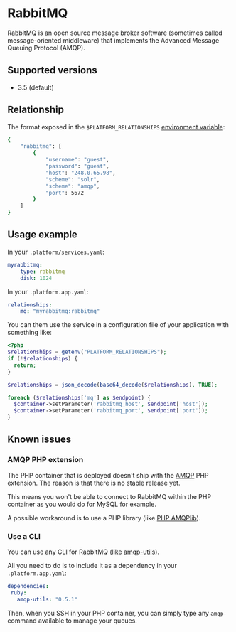 # RabbitMQ

RabbitMQ is an open source message broker software (sometimes called message-oriented middleware) that implements the Advanced Message Queuing Protocol (AMQP).

## Supported versions

* 3.5 (default)

## Relationship

The format exposed in the ``$PLATFORM_RELATIONSHIPS`` [environment variable](../environment-variables.md):

```bash
{
    "rabbitmq": [
        {
            "username": "guest",
            "password": "guest",
            "host": "248.0.65.98",
            "scheme": "solr",
            "scheme": "amqp",
            "port": 5672
        }
    ]
}
```

## Usage example

In your ``.platform/services.yaml``:

```yaml
myrabbitmq:
    type: rabbitmq
    disk: 1024
```

In your ``.platform.app.yaml``:

```yaml
relationships:
    mq: "myrabbitmq:rabbitmq"
```

You can them use the service in a configuration file of your application with something like:

```php
<?php
$relationships = getenv("PLATFORM_RELATIONSHIPS");
if (!$relationships) {
  return;
}

$relationships = json_decode(base64_decode($relationships), TRUE);

foreach ($relationships['mq'] as $endpoint) {
  $container->setParameter('rabbitmq_host', $endpoint['host']);
  $container->setParameter('rabbitmq_port', $endpoint['port']);
}
```

## Known issues

### AMQP PHP extension

The PHP container that is deployed doesn't ship with the [AMQP](https://pecl.php.net/package/amqp) PHP extension. The reason is that there is no stable release yet. 

This means you won't be able to connect to RabbitMQ within the PHP container as you would do for MySQL for example.

A possible workaround is to use a PHP library (like [PHP AMQPlib](https://github.com/videlalvaro/php-amqplib)).

### Use a CLI

You can use any CLI for RabbitMQ (like [amqp-utils](https://github.com/dougbarth/amqp-utils/)).

All you need to do is to include it as a dependency in your ``.platform.app.yaml``:
 ```yaml
dependencies:
  ruby:
    amqp-utils: "0.5.1"
```

Then, when you SSH in your PHP container, you can simply type any ``amqp-`` command available to manage your queues.
